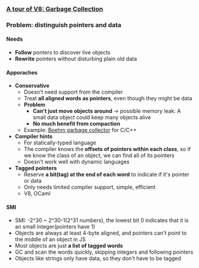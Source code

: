 ### [A tour of V8: Garbage Collection](http://jayconrod.com/posts/55/a-tour-of-v8-garbage-collection)

### Problem: distinguish pointers and data

#### Needs

* **Follow** ponters to discover live objects
* **Rewrite** pointers without disturbing plain old data


#### Apporaches

* **Conservative**
  * Doesn't need support from the compiler
  * Treat **all aligned words as pointers**, even though they might be data
  * **Problem**
    * **Can't just move objects around** -> possible memory leak: A small data object could keep many objects alive
    * **No much benefit from compaction**
  * Example: [Boehm garbage collector](https://en.wikipedia.org/wiki/Boehm_garbage_collector) for C/C++
* **Compiler hints**
  * For statically-typed language
  * The compiler knows the **offsets of pointers within each class**, so if we know the class of an object, we can find all of its pointers
  * Doesn't work well with dynamic languages
* **Tagged pointers**
  * Reserve **a bit(tag) at the end of each word** to indicate if it's pointer or data
  * Only needs limited compiler support, simple, efficient
  * V8, OCaml

#### SMI

* SMI: -2^30 ~ 2^30-1(2^31 numbers), the lowest bit 0 indicates that it is an small integer(pointers have 1)
* Objects are always at least 4-byte aligned, and pointers can't point to the middle of an object in JS
* Most objects are just **a list of tagged words**
* GC and scan the words quickly, skipping integers and following pointers
* Objects like strings only have data, so they don't have to be tagged
